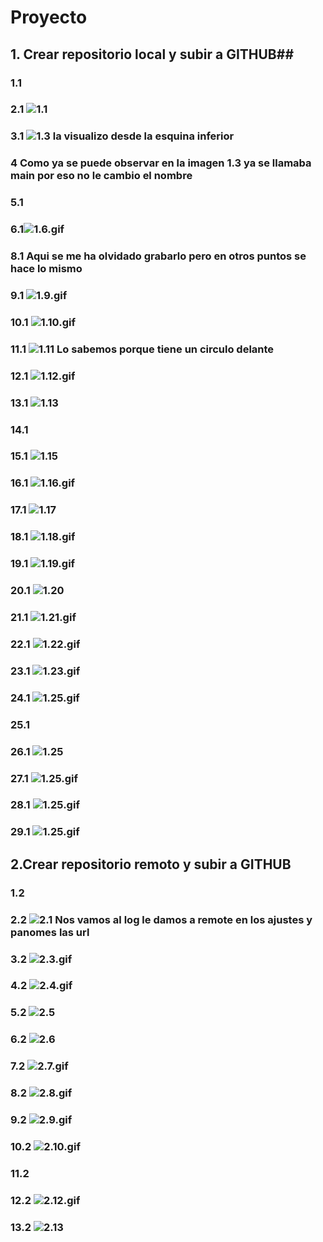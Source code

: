 # Proyecto

## 1. Crear repositorio local y subir a GITHUB##

### 1.1

### 2.1 ![1.1](imagenes/imagen.png "1.1")

### 3.1 ![1.3](imagenes/imagen.png "1.3") la visualizo desde la esquina inferior 

### 4 Como ya se puede observar en la imagen 1.3 ya se llamaba main por eso no le cambio el nombre

### 5.1

### 6.1![1.6.gif](1.6.gif "Este es mi GIF")

### 8.1 Aqui se me ha olvidado grabarlo pero en otros puntos se hace lo mismo 

### 9.1 ![1.9.gif](1.9.gif "Este es mi GIF")

### 10.1 ![1.10.gif](1.10.gif "Este es mi GIF")

### 11.1 ![1.11](imagenes/imagen.png "1.11") Lo sabemos porque tiene un circulo delante

### 12.1 ![1.12.gif](1.12.gif "Este es mi GIF")

### 13.1 ![1.13](imagenes/imagen.png "1.13")

### 14.1

### 15.1 ![1.15](imagenes/imagen.png "1.15")

### 16.1 ![1.16.gif](1.16.gif "Este es mi GIF")

### 17.1 ![1.17](imagenes/imagen.png "1.17")

### 18.1 ![1.18.gif](1.18.gif "Este es mi GIF")

### 19.1 ![1.19.gif](1.19.gif "Este es mi GIF")

### 20.1 ![1.20](imagenes/imagen.png "1.20")

### 21.1 ![1.21.gif](1.21.gif "Este es mi GIF")

### 22.1 ![1.22.gif](1.22.gif "Este es mi GIF")

### 23.1 ![1.23.gif](1.23.gif "Este es mi GIF")

### 24.1 ![1.25.gif](1.25.gif "Este es mi GIF")

### 25.1 

### 26.1 ![1.25](imagenes/imagen.png "1.25")

### 27.1 ![1.25.gif](1.25.gif "Este es mi GIF")

### 28.1 ![1.25.gif](1.25.gif "Este es mi GIF")

### 29.1 ![1.25.gif](1.25.gif "Este es mi GIF")

## 2.Crear repositorio remoto y subir a GITHUB

### 1.2

### 2.2 ![2.1](imagenes/imagen.png "2.1") Nos vamos al log le damos a remote en los ajustes y panomes las url

### 3.2 ![2.3.gif](2.3.gif "Este es mi GIF")

### 4.2 ![2.4.gif](2.4.gif "Este es mi GIF")

### 5.2 ![2.5](imagenes/imagen.png "2.5")

### 6.2 ![2.6](imagenes/imagen.png "2.6")

### 7.2 ![2.7.gif](2.7.gif "Este es mi GIF")

### 8.2 ![2.8.gif](2.8.gif "Este es mi GIF")

### 9.2 ![2.9.gif](2.9.gif "Este es mi GIF")

### 10.2 ![2.10.gif](2.10.gif "Este es mi GIF")

### 11.2 

### 12.2 ![2.12.gif](2.12.gif "Este es mi GIF")

### 13.2 ![2.13](imagenes/imagen.png "2.13")